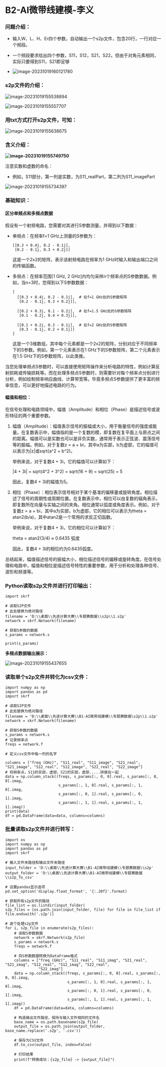 # B2-AI微带线建模-李义

### 问题介绍：

- 输入W、L、H、Er四个参数，自动输出一个s2p文件，包含20行，一行对应一个频段。

- 一个频段要求给出四个参数，S11，S12，S21，S22。但由于对角元素相同，实际只要得到S11，S21即足够
- ![image-20231019160121780](C:\Users\Mr.Richard\AppData\Roaming\Typora\typora-user-images\image-20231019160121780.png)

### s2p文件的介绍：

![image-20231019155538894](C:\Users\Mr.Richard\AppData\Roaming\Typora\typora-user-images\image-20231019155538894.png)

![image-20231019155557707](C:\Users\Mr.Richard\AppData\Roaming\Typora\typora-user-images\image-20231019155557707.png)

### **用txt方式打开s2p文件，可知：**

![image-20231019155638675](C:\Users\Mr.Richard\AppData\Roaming\Typora\typora-user-images\image-20231019155638675.png)

### 含义介绍：



**![image-20231019155749750](C:\Users\Mr.Richard\AppData\Roaming\Typora\typora-user-images\image-20231019155749750.png)**

注意实数和虚数的命名：

- 例如，S11部分，第一列是实数，为S11_realPart，第二列为S11_imagePart

![image-20231019155734397](C:\Users\Mr.Richard\AppData\Roaming\Typora\typora-user-images\image-20231019155734397.png)

### 基础知识：

#### 区分单频点和多频点数据

假设有一个射频电路，您需要对其进行S参数测量，并得到以下数据：

- 单频点：在频率f=1 GHz上测量的S参数为：

  ```
  [[0.3 + 0.4j, 0.2 - 0.1j],
   [0.2 - 0.1j, 0.3 + 0.2j]]
  ```

  这是一个2x2的矩阵，表示该射频电路在频率为1 GHz时输入和输出端口之间的传输函数。

- 多频点：在频率范围[1 GHz, 2 GHz]内均匀采样n个频率点的S参数数据。例如，当n=3时，您得到以下S参数数据：

  ```
  [
    [[0.3 + 0.4j, 0.2 - 0.1j],  # 在f=1 GHz处的S参数矩阵
     [0.2 - 0.1j, 0.3 + 0.2j]],
  
    [[0.2 + 0.3j, 0.1 - 0.2j],  # 在f=1.5 GHz处的S参数矩阵
     [0.1 - 0.2j, 0.4 + 0.3j]],
  
    [[0.1 + 0.2j, 0.3 - 0.1j],  # 在f=2 GHz处的S参数矩阵
     [0.3 - 0.1j, 0.2 + 0.1j]]
  ]
  ```

  这是一个3维数组，其中每个元素都是一个2x2的矩阵，分别对应于不同频率下的S参数。例如，第一个元素表示在1 GHz下的S参数矩阵，第二个元素表示在1.5 GHz下的S参数矩阵，以此类推。

当您处理单频点S参数时，可以直接使用矩阵操作来分析电路的特性，例如计算反射损耗或传输损耗等。而在处理多频点S参数时，则需要针对每个频率点分别进行分析，例如绘制频率响应曲线、计算带宽等。毕竟多频点S参数提供了更丰富的频率信息，可以更好地描述电路的行为。

#### 幅值和相位：

在信号处理和电路领域中，幅值（Amplitude）和相位（Phase）是描述信号或波形特征的两个重要参数。

1. 幅值（Amplitude）：幅值表示信号的振幅或大小，用于衡量信号的强度或能量。在复数表示中，幅值指的是一个复数的模，即复数在复平面上与原点之间的距离。幅值可以是实数也可以是非负实数，通常用于表示正弦波、震荡信号等的振幅。例如，对于复数z = a + bi，其中a为实部，b为虚部，它的幅值可以表示为|z|或sqrt(a^2 + b^2)。

   举例来说，对于复数4 + 3i，它的幅值可以计算如下：

   |4 + 3i| = sqrt(4^2 + 3^2) = sqrt(16 + 9) = sqrt(25) = 5

   因此，复数4 + 3i的幅值为5。

2. 相位（Phase）：相位表示信号相对于某个基准的偏移量或旋转角度。相位描述了信号的周期性或周期位置。在复数表示中，相位可以由复数的辐角表示，即复数所在向量与实轴之间的夹角。相位通常以弧度或角度表示。例如，对于复数z = a + bi，其中a为实部，b为虚部，它的相位可以表示为theta = atan2(b/a)，其中atan2是一个常用的求反正切函数。

   举例来说，对于复数4 + 3i，它的相位可以计算如下：

   theta = atan2(3/4) ≈ 0.6435 弧度

   因此，复数4 + 3i的相位约为0.6435弧度。

总结起来，幅值描述信号的振幅大小，相位描述信号的偏移或旋转角度。在信号处理和电路中，幅值和相位是描述信号特性的重要参数，用于分析和处理各种信号、波形和频谱等。

### Python读取s2p文件并进行打印输出：

```
import skrf

# 读取S2P文件
# 此处替换为绝对路径
filename = 'D:\\桌面\\先进计算大赛\\专题赛数据\\s2p\\1.s2p'
network = skrf.Network(filename)

# 获取S参数的数据
s_params = network.s

print(s_params)
```

**多频点数据输出展示：**

![image-20231019155437655](C:\Users\Mr.Richard\AppData\Roaming\Typora\typora-user-images\image-20231019155437655.png)

### 读取单个s2p文件并转化为csv文件：

```
import numpy as np
import pandas as pd
import skrf

# 读取S2P文件
# 此处替换为绝对路径
filename = 'D:\\桌面\\先进计算大赛\\B1-AI微带线建模\\专题赛数据\s2p\\1.s2p'
network = skrf.Network(filename)

# 获取S参数的数据
s_params = network.s
# 记录频率点
freqs = network.f

# 定义csv文件中每一列的名字

columns = ["freq (GHz)", "S11_real", "S11_image", "S21_real", "S21_image", "S12_real", "S12_image", "S22_real", "S22_image"]
# 将频率点，S11的实部，虚部，S21的实部，虚部.....拼接在一起
data = np.column_stack((freqs, s_params[:, 0, 0].real, s_params[:, 0, 0].imag,
                        s_params[:, 1, 0].real, s_params[:, 1, 0].imag,
                        s_params[:, 0, 1].real, s_params[:, 0, 1].imag,
                        s_params[:, 1, 1].real, s_params[:, 1, 1].imag))
print(data)
df = pd.DataFrame(data=data, columns=columns)

```

### 批量读取s2p文件并进行转写：

```
import os
import numpy as np
import pandas as pd
import skrf

# 输入文件夹路径和输出文件夹路径
input_folder = 'D:\\桌面\\先进计算大赛\\B1-AI微带线建模\\专题赛数据\\s2p'
output_folder = 'D:\\桌面\\先进计算大赛\\B1-AI微带线建模\\专题赛数据\\s2p_To_csv'

# 设置pandas显示选项
pd.set_option('display.float_format', '{:.20f}'.format)

# 获取所有s2p文件的路径
file_list = os.listdir(input_folder)
s2p_files = [os.path.join(input_folder, file) for file in file_list if file.endswith('.s2p')]

# 逐个处理s2p文件
for i, s2p_file in enumerate(s2p_files):
    # 读取S参数数据
    network = skrf.Network(s2p_file)
    s_params = network.s
    freqs = network.f

    # 将S参数数据转换为DataFrame格式
    columns = ["freq (GHz)", "S11_real", "S11_imag", "S21_real", "S21_imag", "S12_real", "S12_imag", "S22_real",
               "S22_imag"]
    data = np.column_stack((freqs, s_params[:, 0, 0].real, s_params[:, 0, 0].imag,
                            s_params[:, 1, 0].real, s_params[:, 1, 0].imag,
                            s_params[:, 0, 1].real, s_params[:, 0, 1].imag,
                            s_params[:, 1, 1].real, s_params[:, 1, 1].imag))
    df = pd.DataFrame(data=data, columns=columns)

    # 构造输出文件路径，保持与输入文件相同的文件名
    base_name = os.path.basename(s2p_file)
    output_file = os.path.join(output_folder, base_name.replace('.s2p', '.csv'))

    # 保存为CSV文件
    df.to_csv(output_file, index=False)

    # 打印结果
    print(f"转换成功：{s2p_file} -> {output_file}")

```

